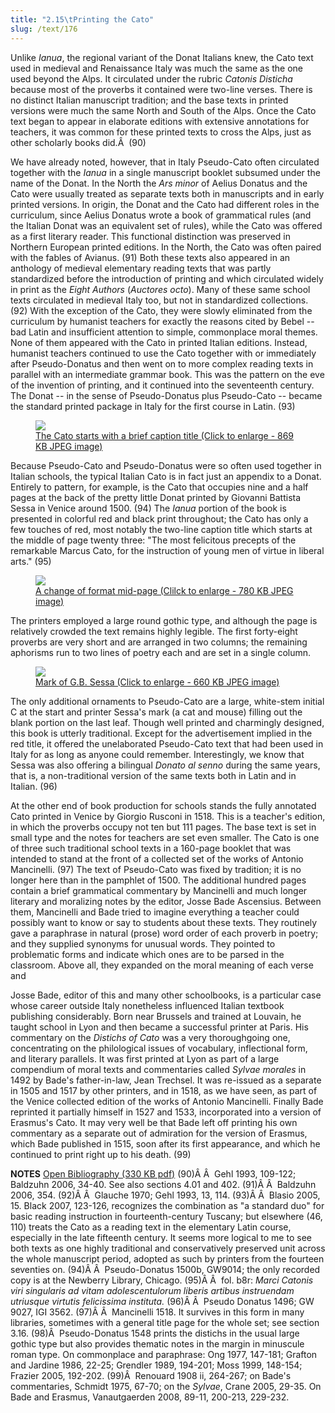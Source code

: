 ```yaml
---
title: "2.15\tPrinting the Cato"
slug: /text/176
---
```

Unlike <em>Ianua</em>, the regional variant of the Donat Italians knew, the Cato text used in medieval and Renaissance Italy was much the same as the one used beyond the Alps. It circulated under the rubric <em>Catonis Disticha</em> because most of the proverbs it contained were two-line verses. There is no distinct Italian manuscript tradition; and the base texts in printed versions were much the same North and South of the Alps. Once the Cato text began to appear in elaborate editions with extensive annotations for teachers, it was common for these printed texts to cross the Alps, just as other scholarly books did.Â  (90)

We have already noted, however, that in Italy Pseudo-Cato often circulated together with the <em>Ianua</em> in a single manuscript booklet subsumed under the name of the Donat. In the North the <em>Ars minor</em> of Aelius Donatus and the Cato were usually treated as separate texts both in manuscripts and in early printed versions. In origin, the Donat and the Cato had different roles in the curriculum, since Aelius Donatus wrote a book of grammatical rules (and the Italian Donat was an equivalent set of rules), while the Cato was offered as a first literary reader. This functional distinction was preserved in Northern European printed editions. In the North, the Cato was often paired with the fables of Avianus. (91) Both these texts also appeared in an anthology of medieval elementary reading texts that was partly standardized before the introduction of printing and which circulated widely in print as the <em>Eight Authors</em> (<em>Auctores octo</em>). Many of these same school texts circulated in medieval Italy too, but not in standardized collections. (92) With the exception of the Cato, they were slowly eliminated from the curriculum by humanist teachers for exactly the reasons cited by Bebel -- bad Latin and insufficient attention to simple, commonplace moral themes. None of them appeared with the Cato in printed Italian editions. Instead, humanist teachers continued to use the Cato together with or immediately after Pseudo-Donatus and then went on to more complex reading texts in parallel with an intermediate grammar book. This was the pattern on the eve of the invention of printing, and it continued into the seventeenth century. The Donat -- in the sense of Pseudo-Donatus plus Pseudo-Cato -- became the standard printed package in Italy for the first course in Latin. (93)

<figure class="mkdn-figure">
    <a href="images_full/2.00_Chapter_Two/HFS_057.04.jpg" class="mkdn-image-link">
    <img class="mkdn-image" src="images_full/2.00_Chapter_Two/HFS_057.04.jpg" />
    <figcaption class="mkdn-figcaption">The Cato starts with a brief caption title (Click to enlarge - 869 KB JPEG image)</figcaption>
    </a>
</figure>

Because Pseudo-Cato and Pseudo-Donatus were so often used together in Italian schools, the typical Italian Cato is in fact just an appendix to a Donat. Entirely to pattern, for example, is the Cato that occupies nine and a half pages at the back of the pretty little Donat printed by Giovanni Battista Sessa in Venice around 1500. (94) The <em>Ianua</em> portion of the book is presented in colorful red and black print throughout; the Cato has only a few touches of red, most notably the two-line caption title which starts at the middle of page twenty three: "The most felicitous precepts of the remarkable Marcus Cato, for the instruction of young men of virtue in liberal arts." (95)
<p style="text-align: center;"></p>


<figure class="mkdn-figure">
    <a href="images_full/2.00_Chapter_Two/HFS_057.05.jpg" class="mkdn-image-link">
    <img class="mkdn-image" src="images_full/2.00_Chapter_Two/HFS_057.05.jpg" />
    <figcaption class="mkdn-figcaption">A change of format mid-page (Clilck to enlarge - 780 KB JPEG image)</figcaption>
    </a>
</figure>

The printers employed a large round gothic type, and although the page is relatively crowded the text remains highly legible. The first forty-eight proverbs are very short and are arranged in two columns; the remaining aphorisms run to two lines of poetry each and are set in a single column.
<p style="text-align: center;"></p>


<figure class="mkdn-figure">
    <a href="images_full/2.00_Chapter_Two/HFS_057.06.jpg" class="mkdn-image-link">
    <img class="mkdn-image" src="images_full/2.00_Chapter_Two/HFS_057.06.jpg" />
    <figcaption class="mkdn-figcaption">Mark of G.B. Sessa (Click to enlarge - 660 KB JPEG image)</figcaption>
    </a>
</figure>

The only additional ornaments to Pseudo-Cato are a large, white-stem initial C at the start and printer Sessa's mark (a cat and mouse) filling out the blank portion on the last leaf. Though well printed and charmingly designed, this book is utterly traditional. Except for the advertisement implied in the red title, it offered the unelaborated Pseudo-Cato text that had been used in Italy for as long as anyone could remember. Interestingly, we know that Sessa was also offering a bilingual <em>Donato al senno</em> during the same years, that is, a non-traditional version of the same texts both in Latin and in Italian. (96)

At the other end of book production for schools stands the fully annotated Cato printed in Venice by Giorgio Rusconi in 1518. This is a teacher's edition, in which the proverbs occupy not ten but 111 pages. The base text is set in small type and the notes for teachers are set even smaller. The Cato is one of three such traditional school texts in a 160-page booklet that was intended to stand at the front of a collected set of the works of Antonio Mancinelli. (97) The text of Pseudo-Cato was fixed by tradition; it is no longer here than in the pamphlet of 1500. The additional hundred pages contain a brief grammatical commentary by Mancinelli and much longer literary and moralizing notes by the editor, Josse Bade Ascensius. Between them, Mancinelli and Bade tried to imagine everything a teacher could possibly want to know or say to students about these texts. They routinely gave a paraphrase in natural (prose) word order of each proverb in poetry; and they supplied synonyms for unusual words. They pointed to problematic forms and indicate which ones are to be parsed in the classroom. Above all, they expanded on the moral meaning of each verse and 

Josse Bade, editor of this and many other schoolbooks, is a particular case whose career outside Italy nonetheless influenced Italian textbook publishing considerably. Born near Brussels and trained at Louvain, he taught school in Lyon and then became a successful printer at Paris. His commentary on the <em>Distichs of Cato</em> was a very thoroughgoing one, concentrating on the philological issues of vocabulary, inflectional form, and literary parallels. It was first printed at Lyon as part of a large compendium of moral texts and commentaries called <em>Sylvae morales</em> in 1492 by Bade's father-in-law, Jean Trechsel. It was re-issued as a separate in 1505 and 1517 by other printers, and in 1518, as we have seen, as part of the Venice collected edition of the works of Antonio Mancinelli. Finally Bade reprinted it partially himself in 1527 and 1533, incorporated into a version of Erasmus's Cato. It may very well be that Bade left off printing his own commentary as a separate out of admiration for the version of Erasmus, which Bade published in 1515, soon after its first appearance, and which he continued to print right up to his death. (99)

<strong>NOTES</strong>
<a href="http://www.humanismforsale.org/bibliography.pdf" target="new">Open Bibliography (330 KB pdf)</a>
(90)Â Â  Gehl 1993, 109-122; Baldzuhn 2006, 34-40. See also sections 4.01 and 402.
(91)Â Â  Baldzuhn 2006, 354.
(92)Â Â  Glauche 1970; Gehl 1993, 13, 114.
(93)Â Â  Blasio 2005, 15. Black 2007, 123-126, recognizes the combination as "a standard duo" for basic reading instruction in fourteenth-century Tuscany; but elsewhere (46, 110) treats the Cato as a reading text in the elementary Latin course, especially in the late fifteenth century. It seems more logical to me to see both texts as one highly traditional and conservatively preserved unit across the whole manuscript period, adopted as such by printers from the fourteen seventies on.
(94)Â Â  Pseudo-Donatus 1500b, GW9014; the only recorded copy is at the Newberry Library, Chicago.
(95)Â Â  fol. b8r: <em>Marci Catonis viri singularis ad vitam adolescentulorum liberis artibus instruendam utriusque virtutis felicissima instituta.</em>
(96)Â Â  Pseudo Donatus 1496; GW 9027, IGI 3562.
(97)Â Â  Mancinelli 1518. It survives in this form in many libraries, sometimes with a general title page for the whole set; see section 3.16.
(98)Â  Pseudo-Donatus 1548 prints the distichs in the usual large gothic type but also provides thematic notes in the margin in minuscule roman type. On commonplace and paraphrase: Ong 1977, 147-181; Grafton and Jardine 1986, 22-25; Grendler 1989, 194-201; Moss 1999, 148-154; Frazier 2005, 192-202.
(99)Â  Renouard 1908 ii, 264-267; on Bade's commentaries, Schmidt 1975, 67-70; on the <em>Sylvae</em>, Crane 2005, 29-35. On Bade and Erasmus, Vanautgaerden 2008, 89-11, 200-213, 229-232.
